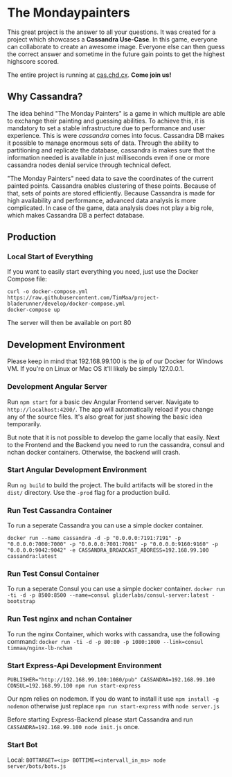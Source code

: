 # The Mondaypainters

This great project is the answer to all your questions.
It was created for a project which showcases a **Cassandra Use-Case**.
In this game, everyone can collaborate to create an awesome image. Everyone else can then guess the correct answer and sometime in the future gain points to get the highest highscore scored.

The entire project is running at [cas.chd.cx](http://cas.chd.cx). **Come join us!**


## Why Cassandra?

The idea behind "The Monday Painters" is a game in which multiple are able to exchange their painting and guessing abilities.
To achieve this, it is mandatory to set a stable infrastructure due to performance and user experience. This is were _cassandra_ comes into focus.
Cassandra DB makes it possible to manage enormous sets of data. Through the ability to partitioning and replicate the database, cassandra is makes sure that the information needed is 
available in just milliseconds even if one or more cassandra nodes denial service through technical defect. 

"The Monday Painters" need data to save the coordinates of the current painted points. Cassandra enables clustering of these points. Because of that, sets of points are 
stored efficiently. Because Cassandra is made for high availability and performance, advanced data analysis is more complicated. In case of the game, data analysis does not play 
a big role, which makes Cassandra DB a perfect database.


## Production

### Local Start of Everything
If you want to easily start everything you need, just use the Docker Compose file: 

```
curl -o docker-compose.yml https://raw.githubusercontent.com/TimMaa/project-bladerunner/develop/docker-compose.yml
docker-compose up
```

The server will then be available on port 80


## Development Environment

Please keep in mind that 192.168.99.100 is the ip of our Docker for Windows VM. If you're on Linux or Mac OS it'll likely be simply 127.0.0.1.

### Development Angular Server

Run `npm start` for a basic dev Angular Frontend server. Navigate to `http://localhost:4200/`. 
The app will automatically reload if you change any of the source files.
It's also great for just showing the basic idea temporarily.

But note that it is not possible to develop the game locally that easily. Next to the Frontend and the Backend you need to run the cassandra, consul and nchan docker containers. Otherwise, the backend will crash.

### Start Angular Development Environment

Run `ng build` to build the project. 
The build artifacts will be stored in the `dist/` directory. Use the `-prod` flag for a production build.

### Run Test Cassandra Container
To run a seperate Cassandra you can use a simple docker container.

`docker run --name cassandra -d -p "0.0.0.0:7191:7191" -p "0.0.0.0:7000:7000" -p "0.0.0.0:7001:7001" -p "0.0.0.0:9160:9160" -p "0.0.0.0:9042:9042" -e CASSANDRA_BROADCAST_ADDRESS=192.168.99.100 cassandra:latest`

### Run Test Consul Container
To run a seperate Consul you can use a simple docker container.
`docker run -ti -d -p 8500:8500 --name=consul gliderlabs/consul-server:latest -bootstrap`

### Run Test nginx and nchan Container
To run the nginx Container, which works with cassandra, use the following command:
`docker run -ti -d -p 80:80 -p 1080:1080 --link=consul timmaa/nginx-lb-nchan`

### Start Express-Api Development Environment
`PUBLISHER="http://192.168.99.100:1080/pub" CASSANDRA=192.168.99.100 CONSUL=192.168.99.100 npm run start-express`

Our npm relies on nodemon. If you do want to install it use `npm install -g nodemon` otherwise just replace `npm run start-express` with `node server.js`

Before starting Express-Backend please start Cassandra and run `CASSANDRA=192.168.99.100 node init.js` once.

### Start Bot
Local:
`BOTTARGET=<ip> BOTTIME=<intervall_in_ms> node server/bots/bots.js`